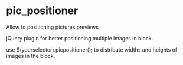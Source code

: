 # pic_positioner
Allow to positioning pictures previews

jQuery plugin for better positioning multiple images in block.

use $(yourselector).picpositioner(); to distribute widths and heights of images in the block.